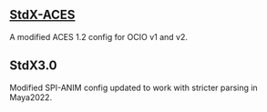 <h2><a href="https://github.com/sharktacos/OpenColorIO-configs/tree/main/StdX_ACES">StdX-ACES</a></h2>
A modified ACES 1.2 config for OCIO v1 and v2. 


<h2>StdX3.0</h2>
Modified SPI-ANIM config updated to work with stricter parsing in Maya2022.
